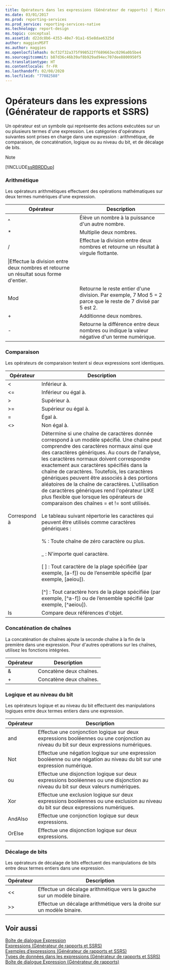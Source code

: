 ```yaml
---
title: Opérateurs dans les expressions (Générateur de rapports) | Microsoft Docs
ms.date: 03/01/2017
ms.prod: reporting-services
ms.prod_service: reporting-services-native
ms.technology: report-design
ms.topic: conceptual
ms.assetid: d22dc8b6-4353-40e7-91a1-65e8dae6325d
author: maggiesMSFT
ms.author: maggies
ms.openlocfilehash: 0cf32f32a375f998522ff689663ec0296a0b5be4
ms.sourcegitcommit: b87d36c46b39af8b929ad94ec707dee8800950f5
ms.translationtype: HT
ms.contentlocale: fr-FR
ms.lasthandoff: 02/08/2020
ms.locfileid: "77082588"
---
```

# <a name="operators-in-expressions-report-builder-and-ssrs"></a>Opérateurs dans les expressions (Générateur de rapports et SSRS)
  Un opérateur est un symbole qui représente des actions exécutées sur un ou plusieurs termes d'une expression. Les catégories d'opérateurs suivantes sont prises en charge dans une expression : arithmétique, de comparaison, de concaténation, logique ou au niveau du bit, et de décalage de bits.  
  
> [!NOTE]  
>  [!INCLUDE[ssRBRDDup](../../includes/ssrbrddup-md.md)]  
  
### <a name="arithmetic"></a>Arithmétique  
 Les opérateurs arithmétiques effectuent des opérations mathématiques sur deux termes numériques d'une expression.  
  
|Opérateur|Description|  
|--------------|-----------------|  
|^|Élève un nombre à la puissance d'un autre nombre.|  
|*|Multiplie deux nombres.|  
|/|Effectue la division entre deux nombres et retourne un résultat à virgule flottante.|  
|\|Effectue la division entre deux nombres et retourne un résultat sous forme d'entier.|  
|Mod|Retourne le reste entier d'une division. Par exemple, 7 Mod 5 = 2 parce que le reste de 7 divisé par 5 est 2.|  
|+|Additionne deux nombres.|  
|-|Retourne la différence entre deux nombres ou indique la valeur négative d'un terme numérique.|  
  
### <a name="comparison"></a>Comparaison  
 Les opérateurs de comparaison testent si deux expressions sont identiques.  
  
|Opérateur|Description|  
|--------------|-----------------|  
|<|Inférieur à.|  
|\<=|Inférieur ou égal à.|  
|>|Supérieur à.|  
|>=|Supérieur ou égal à.|  
|=|Égal à.|  
|<>|Non égal à.|  
|Correspond à|Détermine si une chaîne de caractères donnée correspond à un modèle spécifié. Une chaîne peut comprendre des caractères normaux ainsi que des caractères génériques. Au cours de l'analyse, les caractères normaux doivent correspondre exactement aux caractères spécifiés dans la chaîne de caractères. Toutefois, les caractères génériques peuvent être associés à des portions aléatoires de la chaîne de caractères. L'utilisation de caractères génériques rend l'opérateur LIKE plus flexible que lorsque les opérateurs de comparaison des chaînes = et != sont utilisés.<br /><br /> Le tableau suivant répertorie les caractères qui peuvent être utilisés comme caractères génériques :<br /><br /> % : Toute chaîne de zéro caractère ou plus.<br /><br /> _ : N'importe quel caractère.<br /><br /> [ ] : Tout caractère de la plage spécifiée (par exemple, [a-f]) ou de l’ensemble spécifié (par exemple, [aeiou]).<br /><br /> [^] : Tout caractère hors de la plage spécifiée (par exemple, [^a-f]) ou de l’ensemble spécifié (par exemple, [^aeiou]).|  
|Is|Compare deux références d'objet.|  
  
### <a name="string-concatenation"></a>Concaténation de chaînes  
 La concaténation de chaînes ajoute la seconde chaîne à la fin de la première dans une expression. Pour d'autres opérations sur les chaînes, utilisez les fonctions intégrées.  
  
|Opérateur|Description|  
|--------------|-----------------|  
|&|Concatène deux chaînes.|  
|+|Concatène deux chaînes.|  
  
### <a name="logical-and-bitwise"></a>Logique et au niveau du bit  
 Les opérateurs logique et au niveau du bit effectuent des manipulations logiques entre deux termes entiers dans une expression.  
  
|Opérateur|Description|  
|--------------|-----------------|  
|and|Effectue une conjonction logique sur deux expressions booléennes ou une conjonction au niveau du bit sur deux expressions numériques.|  
|Not|Effectue une négation logique sur une expression booléenne ou une négation au niveau du bit sur une expression numérique.|  
|ou|Effectue une disjonction logique sur deux expressions booléennes ou une disjonction au niveau du bit sur deux valeurs numériques.|  
|Xor|Effectue une exclusion logique sur deux expressions booléennes ou une exclusion au niveau du bit sur deux expressions numériques.|  
|AndAlso|Effectue une conjonction logique sur deux expressions.|  
|OrElse|Effectue une disjonction logique sur deux expressions.|  
  
### <a name="bit-shift"></a>Décalage de bits  
 Les opérateurs de décalage de bits effectuent des manipulations de bits entre deux termes entiers dans une expression.  
  
|Opérateur|Description|  
|--------------|-----------------|  
|<\<|Effectue un décalage arithmétique vers la gauche sur un modèle binaire.|  
|>>|Effectue un décalage arithmétique vers la droite sur un modèle binaire.|  
  
## <a name="see-also"></a>Voir aussi  
 [Boîte de dialogue Expression](https://msdn.microsoft.com/library/e6c74ccb-4594-4d4f-b958-618d710e34eb)   
 [Expressions &#40;Générateur de rapports et SSRS&#41;](../../reporting-services/report-design/expressions-report-builder-and-ssrs.md)   
 [Exemples d’expressions &#40;Générateur de rapports et SSRS&#41;](../../reporting-services/report-design/expression-examples-report-builder-and-ssrs.md)   
 [Types de données dans les expressions &#40;Générateur de rapports et SSRS&#41;](../../reporting-services/report-design/data-types-in-expressions-report-builder-and-ssrs.md)   
 [Boîte de dialogue Expression &#40;Générateur de rapports&#41;](https://msdn.microsoft.com/library/e89c4d97-5d41-4b55-8695-79329edac15d)  
  
  
